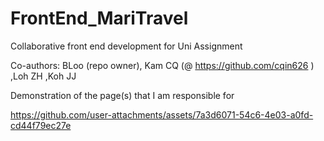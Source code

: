 # FrontEnd_MariTravel
Collaborative front end development for Uni Assignment

Co-authors: BLoo (repo owner), Kam CQ (@ https://github.com/cqin626 ) ,Loh ZH ,Koh JJ

Demonstration of the page(s) that I am responsible for

https://github.com/user-attachments/assets/7a3d6071-54c6-4e03-a0fd-cd44f79ec27e

